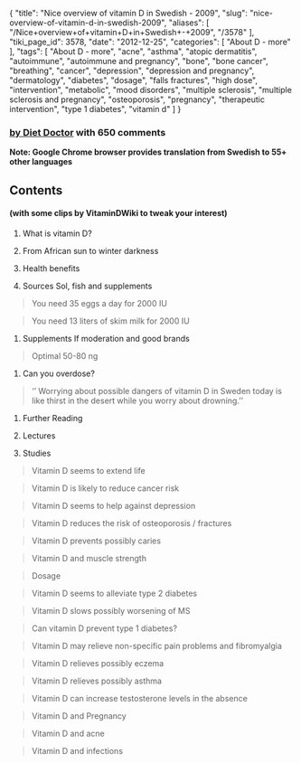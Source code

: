{
    "title": "Nice overview of vitamin D in Swedish - 2009",
    "slug": "nice-overview-of-vitamin-d-in-swedish-2009",
    "aliases": [
        "/Nice+overview+of+vitamin+D+in+Swedish+-+2009",
        "/3578"
    ],
    "tiki_page_id": 3578,
    "date": "2012-12-25",
    "categories": [
        "About D - more"
    ],
    "tags": [
        "About D - more",
        "acne",
        "asthma",
        "atopic dermatitis",
        "autoimmune",
        "autoimmune and pregnancy",
        "bone",
        "bone cancer",
        "breathing",
        "cancer",
        "depression",
        "depression and pregnancy",
        "dermatology",
        "diabetes",
        "dosage",
        "falls fractures",
        "high dose",
        "intervention",
        "metabolic",
        "mood disorders",
        "multiple sclerosis",
        "multiple sclerosis and pregnancy",
        "osteoporosis",
        "pregnancy",
        "therapeutic intervention",
        "type 1 diabetes",
        "vitamin d"
    ]
}


### [by  Diet Doctor](http://www.kostdoktorn.se/d-vitamin/) with 650 comments

 **Note: Google Chrome browser provides translation from Swedish to 55+ other languages** 

## Contents

#### (with some clips by VitaminDWiki to tweak your interest)

1. What is vitamin D?

1. From African sun to winter darkness

1. Health benefits

1. Sources   Sol, fish and supplements

> You need 35 eggs a day for 2000 IU

> You need 13 liters of skim milk for 2000 IU

1. Supplements   If moderation and good brands

> Optimal 50-80 ng

1. Can you overdose?

> ‘’ Worrying about possible dangers of vitamin D in Sweden today is like thirst in the desert while you worry about drowning.’’

1. Further Reading

1. Lectures

1. Studies

> Vitamin D seems to extend life

> Vitamin D is likely to reduce cancer risk

> Vitamin D seems to help against depression

> Vitamin D reduces the risk of osteoporosis / fractures

> Vitamin D prevents possibly caries

> Vitamin D and muscle strength

> Dosage

> Vitamin D seems to alleviate type 2 diabetes

> Vitamin D slows possibly worsening of MS

> Can vitamin D prevent type 1 diabetes?

> Vitamin D may relieve non-specific pain problems and fibromyalgia

> Vitamin D relieves possibly eczema

> Vitamin D relieves possibly asthma

> Vitamin D can increase testosterone levels in the absence

> Vitamin D and Pregnancy

> Vitamin D and acne

> Vitamin D and infections